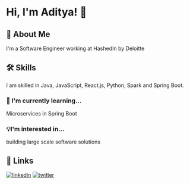 
# Hi, I'm Aditya! 👋

## 🚀 About Me
I'm a Software Engineer working at HashedIn by Deloitte


## 🛠 Skills
I am skilled in Java, JavaScript, React.js, Python, Spark and Spring Boot.


### 🧠 I'm currently learning...
Microservices in Spring Boot

### 💡I'm interested in...
building large scale software solutions


## 🔗 Links
[![linkedin](https://img.shields.io/badge/linkedin-0A66C2?style=for-the-badge&logo=linkedin&logoColor=white)](https://www.linkedin.com/in/adityan150)
[![twitter](https://img.shields.io/badge/twitter-1DA1F2?style=for-the-badge&logo=twitter&logoColor=white)](https://twitter.com/adityan150)

